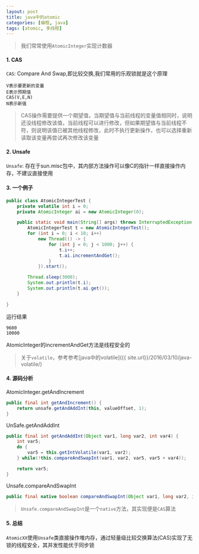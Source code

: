 ```yaml
---
layout: post
title: java中的atomic
categories: [编程, java]
tags: [atomic, 多线程]
---
```



> 我们常常使用`AtomicInteger`实现计数器
  
#### 1. CAS
`CAS`: Compare And Swap,即比较交换,我们常用的乐观锁就是这个原理

```
V表示要更新的变量
E表示预期值
CAS(V,E,N)
N表示新值
```

> CAS操作需要提供一个期望值，当期望值与当前线程的变量值相同时，说明还没线程修改该值，当前线程可以进行修改，但如果期望值与当前线程不符，则说明该值已被其他线程修改，此时不执行更新操作，也可以选择重新读取该变量再尝试再次修改该变量

#### 2. Unsafe

`Unsafe`: 存在于sun.misc包中，其内部方法操作可以像C的指针一样直接操作内存，不建议直接使用

#### 3. 一个例子
```java
public class AtomicIntegerTest {
    private volatile int i = 0;
    private AtomicInteger ai = new AtomicInteger(0);

    public static void main(String[] args) throws InterruptedException {
        AtomicIntegerTest t = new AtomicIntegerTest();
        for (int i = 0; i < 10; i++)
            new Thread(() -> {
                for (int j = 0; j < 1000; j++) {
                    t.i++;
                    t.ai.incrementAndGet();
                }
            }).start();

        Thread.sleep(3000);
        System.out.println(t.i);
        System.out.println(t.ai.get());
    }

}
```

运行结果
```
9600
10000
```

AtomicInteger的incrementAndGet方法是线程安全的

> 关于`volatile`，参考参考[java中的volatile]({{ site.url}}/2016/03/10/java-volatile/)

#### 4. 源码分析

AtomicInteger.getAndIncrement
```java
public final int getAndIncrement() {
    return unsafe.getAndAddInt(this, valueOffset, 1);
}
```

UnSafe.getAndAddInt
```java
public final int getAndAddInt(Object var1, long var2, int var4) {
    int var5;
    do {
        var5 = this.getIntVolatile(var1, var2);
    } while(!this.compareAndSwapInt(var1, var2, var5, var5 + var4));

    return var5;
}
```

Unsafe.compareAndSwapInt
```java
public final native boolean compareAndSwapInt(Object var1, long var2, int var4, int var5);
```

> `Unsafe.compareAndSwapInt`是一个`native`方法，其实现便是`CAS`算法

#### 5. 总结

`AtomicXX`使用`Unsafe`类直接操作堆内存，通过轻量级比较交换算法(CAS)实现了无锁的线程安全，其并发性能优于同步锁